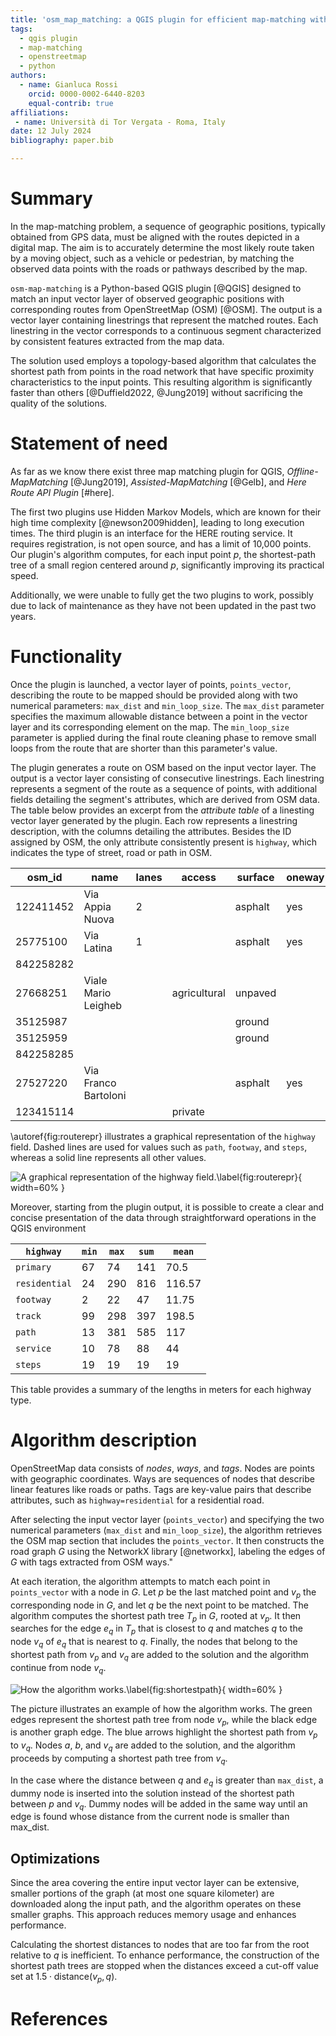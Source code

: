 ```yaml
---
title: 'osm_map_matching: a QGIS plugin for efficient map-matching with OpenStreetMap data'
tags:
  - qgis plugin
  - map-matching
  - openstreetmap
  - python
authors:
  - name: Gianluca Rossi
    orcid: 0000-0002-6440-8203
    equal-contrib: true
affiliations:
 - name: Università di Tor Vergata - Roma, Italy
date: 12 July 2024
bibliography: paper.bib

---
```


# Summary

In the map-matching problem, a sequence of geographic positions, typically obtained from GPS data, must be aligned with the routes depicted in a digital map. The aim is to accurately determine the most likely route taken by a moving object, such as a vehicle or pedestrian, by matching the observed data points with the roads or pathways described by the map.

`osm-map-matching` is a Python-based QGIS plugin [@QGIS] designed to match an input vector layer of observed geographic positions with corresponding routes from OpenStreetMap (OSM) [@OSM]. The output is a vector layer containing linestrings that represent the matched routes. Each linestring in the vector corresponds to a continuous segment characterized by consistent features extracted from the map data.

The solution used employs a topology-based algorithm that calculates the shortest path from points in the road network that have specific proximity characteristics to the input points. This resulting algorithm is significantly faster than others [@Duffield2022, @Jung2019] without sacrificing the quality of the solutions.

# Statement of need

As far as we know there exist three map matching plugin for QGIS, *Offline-MapMatching* [@Jung2019], *Assisted-MapMatching* [@Gelb], and *Here Route API Plugin* [#here].

The first two plugins use Hidden Markov Models, which are known for their high time complexity [@newson2009hidden], leading to long execution times. The third plugin is an interface for the HERE routing service. It requires registration, is not open source, and has a limit of 10,000 points. Our plugin's algorithm computes, for each input point $p$, the shortest-path tree of a small region centered around $p$, significantly improving its practical speed.

Additionally, we were unable to fully get the two plugins to work, possibly due to lack of maintenance as they have not been updated in the past two years.

# Functionality

Once the plugin is launched, a vector layer of points, `points_vector`, describing the route to be mapped should be provided along with two numerical parameters: `max_dist` and `min_loop_size`. The `max_dist` parameter specifies the maximum allowable distance between a point in the vector layer and its corresponding element on the map. The `min_loop_size` parameter is applied during the final route cleaning phase to remove small loops from the route that are shorter than this parameter's value.

The plugin generates a route on OSM based on the input vector layer. The output is a vector layer consisting of consecutive linestrings. Each linestring represents a segment of the route as a sequence of points, with additional fields detailing the segment's attributes, which are derived from OSM data. The table below provides an excerpt from the *attribute table* of a linesting vector layer generated by the plugin. Each row represents a linestring description, with the columns detailing the attributes. Besides the ID assigned by OSM, the only attribute consistently present is `highway`, which indicates the type of street, road or path in OSM.

|osm_id|name|lanes|access|surface|oneway|highway|
|----|----|----|----|----|----|----|
|122411452|Via Appia Nuova|2||asphalt|yes|primary|
|25775100|Via Latina|1||asphalt|yes|residential|
|842258282||||||footway|
|27668251|Viale Mario Leigheb||agricultural|unpaved||track|
|35125987||||ground||path|
|35125959||||ground||path|
|842258285||||||footway|
|27527220|Via Franco Bartoloni|||asphalt|yes|residential|
|123415114|||private|||service|

\autoref{fig:routerepr}  illustrates a graphical representation of the `highway` field. Dashed lines are used for values such as `path`, `footway`, and `steps`, whereas a solid line represents all other values.

![A graphical representation of the `highway` field.\label{fig:routerepr}](pictures/caffarella.jpg){ width=60% }

Moreover, starting from the plugin output, it is possible to create a clear and concise presentation of the data through straightforward operations in the QGIS environment


| `highway`    | `min` | `max` | `sum` | `mean`    |
|------------|-----|-----|-----|--------------|
| `primary`    | 67  | 74  | 141 | 70.5         |
| `residential`| 24  | 290 | 816 | 116.57       |
| `footway`    | 2   | 22  | 47  | 11.75        |
| `track`      | 99  | 298 | 397 | 198.5        |
| `path`       | 13  | 381 | 585 | 117          |
| `service`    | 10  | 78  | 88  | 44           |
| `steps`      | 19  | 19  | 19  | 19           |



This table provides a summary of the lengths in meters for each highway type.

# Algorithm description

OpenStreetMap data consists of *nodes*, *ways*, and *tags*. Nodes are points with geographic coordinates. Ways are sequences of nodes that describe linear features like roads or paths. Tags are key-value pairs that describe attributes, such as `highway=residential` for a residential road.

After selecting the input vector layer (`points_vector`) and specifying the two numerical parameters (`max_dist` and `min_loop_size`), the algorithm retrieves the OSM map section that includes the `points_vector`. It then constructs the road graph $G$ using the NetworkX library  [@networkx], labeling the edges of $G$ with tags extracted from OSM ways."

At each iteration, the algorithm attempts to match each point in `points_vector` with a node in $G$. Let $p$ be the last matched point and $v_p$ the corresponding node in $G$, and let $q$ be the next point to be matched. The algorithm computes the shortest path tree $T_p$ in $G$, rooted at $v_p$. It then searches for the edge $e_q$ in $T_p$ that is closest to $q$ and matches $q$ to the node $v_q$ of $e_q$ that is nearest to $q$. Finally, the nodes that belong to the shortest path from $v_p$ and $v_q$ are added to the solution and the algorithm continue from node $v_q$.

![How the algorithm works.\label{fig:shortestpath}](pictures/shortest_path.png){ width=60% }

The picture illustrates an example of how the algorithm works. The green edges represent the shortest path tree from node $v_p$, while the black edge is another graph edge. The blue arrows highlight the shortest path from $v_p$ to $v_q$. Nodes $a$, $b$, and $v_q$ are added to the solution, and the algorithm proceeds by computing a shortest path tree from $v_q$.

In the case where the distance between $q$ and $e_q$ is greater than `max_dist`, a dummy node is inserted into the solution instead of the shortest path between $p$ and $v_q$. Dummy nodes will be added in the same way until an edge is found whose distance from the current node is smaller than max_dist.

## Optimizations

Since the area covering the entire input vector layer can be extensive, smaller portions of the graph (at most one square kilometer) are downloaded along the input path, and the algorithm operates on these smaller graphs. This approach reduces memory usage and enhances performance.

Calculating the shortest distances to nodes that are too far from the root relative to $q$ is inefficient. To enhance performance, the construction of the shortest path trees are stopped when the distances exceed a cut-off value set at $1.5 \cdot \text{distance}(v_p, q)$.


# References
